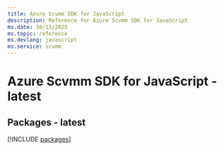 ```yaml
---
title: Azure Scvmm SDK for JavaScript
description: Reference for Azure Scvmm SDK for JavaScript
ms.date: 10/13/2025
ms.topic: reference
ms.devlang: javascript
ms.service: scvmm
---
```

# Azure Scvmm SDK for JavaScript - latest
## Packages - latest
[!INCLUDE [packages](scvmm-index.md)]